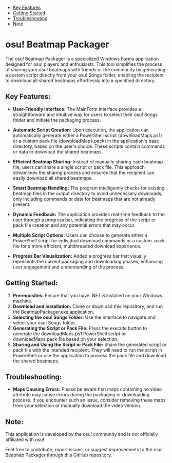 - [Key Features](#key-features)
- [Getting Started](#getting-started)
- [Troubleshooting](#troubleshooting)
- [Note](#note)

# osu! Beatmap Packager
The osu! Beatmap Packager is a specialized Windows Forms application designed for osu! players and enthusiasts. This tool simplifies the process of sharing your osu! beatmaps with friends or the community by generating a custom script directly from your osu! Songs folder, enabling the recipient to download all shared beatmaps effortlessly into a specified directory.

## Key Features:
- **User-Friendly Interface:** The MainForm interface provides a straightforward and intuitive way for users to select their osu! Songs folder and initiate the packaging process.

- **Automatic Script Creation:** Upon execution, the application can automatically generate either a PowerShell script (downloadMaps.ps1) or a custom pack file (downloadMaps.pack) in the application's base directory, based on the user's choice. These scripts contain commands or data to download the shared beatmaps.

- **Efficient Beatmap Sharing:** Instead of manually sharing each beatmap file, users can share a single script or pack file. This approach streamlines the sharing process and ensures that the recipient can easily download all shared beatmaps.

- **Smart Beatmap Handling:** The program intelligently checks for existing beatmap files in the output directory to avoid unnecessary downloads, only including commands or data for beatmaps that are not already present.

- **Dynamic Feedback:** The application provides real-time feedback to the user through a progress bar, indicating the progress of the script or pack file creation and any potential errors that may occur.

- **Multiple Script Options:** Users can choose to generate either a PowerShell script for individual download commands or a custom .pack file for a more efficient, multithreaded download experience.

- **Progress Bar Visualization:** Added a progress bar that visually represents the current packaging and downloading phases, enhancing user engagement and understanding of the process.

## Getting Started:
1. **Prerequisites:** Ensure that you have .NET 8 installed on your Windows machine.
2. **Download and Installation:** Clone or download this repository, and run the BeatmapPackager.exe application.
3. **Selecting the osu! Songs Folder:** Use the interface to navigate and select your osu! Songs folder.
4. **Generating the Script or Pack File:** Press the execute button to generate the downloadMaps.ps1 PowerShell script or downloadMaps.pack file based on your selection.
5. **Sharing and Using the Script or Pack File:** Share the generated script or pack file with the intended recipient. They will need to run the script in PowerShell or use the application to process the pack file and download the shared beatmaps.

## Troubleshooting:
- **Maps Causing Errors:** Please be aware that maps containing no video attribute may cause errors during the packaging or downloading process. If you encounter such an issue, consider removing these maps from your selection or manually download the video version.

## Note:
This application is developed by the osu! community and is not officially affiliated with osu!

Feel free to contribute, report issues, or suggest improvements to the osu! Beatmap Packager through this GitHub repository.
